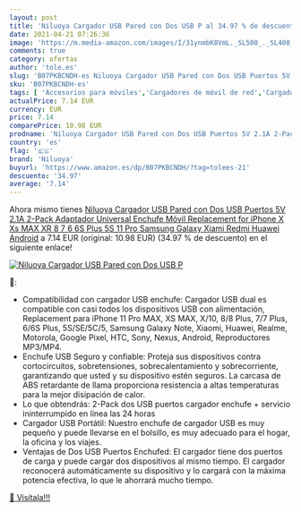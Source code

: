 ```yaml
---
layout: post
title: 'Niluoya Cargador USB Pared con Dos USB P al 34.97 % de descuento'
date: 2021-04-21 07:26:36
image: 'https://m.media-amazon.com/images/I/31ynmbK8VmL._SL500_._SL400_.jpg'
comments: true
category: ofertas
author: 'tole.es'
slug: 'B07PKBCNDH-es Niluoya Cargador USB Pared con Dos USB Puertos 5V 2.1A...'
sku: 'B07PKBCNDH-es'
tags: [ 'Accesorios para móviles','Cargadores de móvil de red','Cargadores para móviles','Comunicación móvil y accesorios','Electrónica','iphone','niluoya', ]
actualPrice: 7.14 EUR
currency: EUR
price: 7.14
comparePrice: 10.98 EUR
prodname: 'Niluoya Cargador USB Pared con Dos USB Puertos 5V 2.1A 2-Pack Adaptador Universal Enchufe Móvil Replacement for iPhone X Xs MAX XR 8 7 6 6S Plus 5S 11 Pro  Samsung Galaxy  Xiami Redmi  Huawei  Android'
country: 'es'
flag: '🇪🇸'
brand: 'Niluoya'
buyurl: 'https://www.amazon.es/dp/B07PKBCNDH/?tag=tolees-21'
descuento: '34.97'
average: '7.14'
---
```


Ahora mismo tienes [Niluoya Cargador USB Pared con Dos USB Puertos 5V 2.1A 2-Pack Adaptador Universal Enchufe Móvil Replacement for iPhone X Xs MAX XR 8 7 6 6S Plus 5S 11 Pro  Samsung Galaxy  Xiami Redmi  Huawei  Android](https://www.amazon.es/dp/B07PKBCNDH/?tag=tolees-21) a 7.14 EUR (original: 10.98 EUR) (34.97 %  de descuento) en el siguiente enlace!

[![Niluoya Cargador USB Pared con Dos USB P](https://m.media-amazon.com/images/I/31ynmbK8VmL._SL500_._SL400_.jpg)](https://www.amazon.es/dp/B07PKBCNDH/?tag=tolees-21)

🔎:

- Compatibilidad con cargador USB enchufe: Cargador USB dual es compatible con casi todos los dispositivos USB con alimentación, Replacement para iPhone 11 Pro MAX, XS MAX, X/10, 8/8 Plus, 7/7 Plus, 6/6S Plus, 5S/SE/5C/5, Samsung Galaxy Note, Xiaomi, Huawei, Realme, Motorola, Google Pixel, HTC, Sony, Nexus, Android, Reproductores MP3/MP4.
- Enchufe USB Seguro y confiable: Proteja sus dispositivos contra cortocircuitos, sobretensiones, sobrecalentamiento y sobrecorriente, garantizando que usted y su dispositivo estén seguros. La carcasa de ABS retardante de llama proporciona resistencia a altas temperaturas para la mejor disipación de calor.
- Lo que obtendrás: 2-Pack dos USB puertos cargador enchufe + servicio ininterrumpido en línea las 24 horas
- Cargador USB Portátil: Nuestro enchufe de cargador USB es muy pequeño y puede llevarse en el bolsillo, es muy adecuado para el hogar, la oficina y los viajes.
- Ventajas de Dos USB Puertos Enchufed: El cargador tiene dos puertos de carga y puede cargar dos dispositivos al mismo tiempo. El cargador reconocerá automáticamente su dispositivo y lo cargará con la máxima potencia efectiva, lo que le ahorrará mucho tiempo.

[🛒 Visítala!!!](https://www.amazon.es/dp/B07PKBCNDH/?tag=tolees-21)

